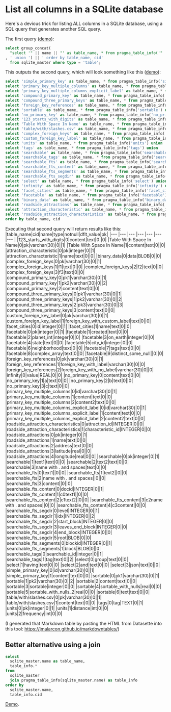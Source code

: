 # List all columns in a SQLite database

Here's a devious trick for listing ALL columns in a SQLite database, using a SQL query that generates another SQL query.

The first query ([demo](https://latest.datasette.io/fixtures?sql=select+group_concat%28%0D%0A++%22select+%27%22+%7C%7C+name+%7C%7C+%22%27+as+table_name%2C+*+from+pragma_table_info%28%27%22+%7C%7C+name+%7C%7C+%22%27%29%22%0D%0A%2C+%27+union+%27%29+%7C%7C+%27+order+by+table_name%2C+cid%27%0D%0A++from+sqlite_master+where+type+%3D+%27table%27%3B)):

```sql
select group_concat(
  "select '" || name || "' as table_name, * from pragma_table_info('" || name || "')"
, ' union ') || ' order by table_name, cid'
  from sqlite_master where type = 'table';
```
This outputs the second query, which will look something like this ([demo](https://latest.datasette.io/fixtures?sql=select+%27simple_primary_key%27+as+table_name%2C+*+from+pragma_table_info%28%27simple_primary_key%27%29+union+select+%27primary_key_multiple_columns%27+as+table_name%2C+*+from+pragma_table_info%28%27primary_key_multiple_columns%27%29+union+select+%27primary_key_multiple_columns_explicit_label%27+as+table_name%2C+*+from+pragma_table_info%28%27primary_key_multiple_columns_explicit_label%27%29+union+select+%27compound_primary_key%27+as+table_name%2C+*+from+pragma_table_info%28%27compound_primary_key%27%29+union+select+%27compound_three_primary_keys%27+as+table_name%2C+*+from+pragma_table_info%28%27compound_three_primary_keys%27%29+union+select+%27foreign_key_references%27+as+table_name%2C+*+from+pragma_table_info%28%27foreign_key_references%27%29+union+select+%27sortable%27+as+table_name%2C+*+from+pragma_table_info%28%27sortable%27%29+union+select+%27no_primary_key%27+as+table_name%2C+*+from+pragma_table_info%28%27no_primary_key%27%29+union+select+%27123_starts_with_digits%27+as+table_name%2C+*+from+pragma_table_info%28%27123_starts_with_digits%27%29+union+select+%27Table+With+Space+In+Name%27+as+table_name%2C+*+from+pragma_table_info%28%27Table+With+Space+In+Name%27%29+union+select+%27table%2Fwith%2Fslashes.csv%27+as+table_name%2C+*+from+pragma_table_info%28%27table%2Fwith%2Fslashes.csv%27%29+union+select+%27complex_foreign_keys%27+as+table_name%2C+*+from+pragma_table_info%28%27complex_foreign_keys%27%29+union+select+%27custom_foreign_key_label%27+as+table_name%2C+*+from+pragma_table_info%28%27custom_foreign_key_label%27%29+union+select+%27units%27+as+table_name%2C+*+from+pragma_table_info%28%27units%27%29+union+select+%27tags%27+as+table_name%2C+*+from+pragma_table_info%28%27tags%27%29+union+select+%27searchable%27+as+table_name%2C+*+from+pragma_table_info%28%27searchable%27%29+union+select+%27searchable_tags%27+as+table_name%2C+*+from+pragma_table_info%28%27searchable_tags%27%29+union+select+%27searchable_fts%27+as+table_name%2C+*+from+pragma_table_info%28%27searchable_fts%27%29+union+select+%27searchable_fts_content%27+as+table_name%2C+*+from+pragma_table_info%28%27searchable_fts_content%27%29+union+select+%27searchable_fts_segments%27+as+table_name%2C+*+from+pragma_table_info%28%27searchable_fts_segments%27%29+union+select+%27searchable_fts_segdir%27+as+table_name%2C+*+from+pragma_table_info%28%27searchable_fts_segdir%27%29+union+select+%27select%27+as+table_name%2C+*+from+pragma_table_info%28%27select%27%29+union+select+%27infinity%27+as+table_name%2C+*+from+pragma_table_info%28%27infinity%27%29+union+select+%27facet_cities%27+as+table_name%2C+*+from+pragma_table_info%28%27facet_cities%27%29+union+select+%27facetable%27+as+table_name%2C+*+from+pragma_table_info%28%27facetable%27%29+union+select+%27binary_data%27+as+table_name%2C+*+from+pragma_table_info%28%27binary_data%27%29+union+select+%27roadside_attractions%27+as+table_name%2C+*+from+pragma_table_info%28%27roadside_attractions%27%29+union+select+%27attraction_characteristic%27+as+table_name%2C+*+from+pragma_table_info%28%27attraction_characteristic%27%29+union+select+%27roadside_attraction_characteristics%27+as+table_name%2C+*+from+pragma_table_info%28%27roadside_attraction_characteristics%27%29+order+by+table_name%2C+cid)):
```sql
select 'simple_primary_key' as table_name, * from pragma_table_info('simple_primary_key') union
select 'primary_key_multiple_columns' as table_name, * from pragma_table_info('primary_key_multiple_columns') union
select 'primary_key_multiple_columns_explicit_label' as table_name, * from pragma_table_info('primary_key_multiple_columns_explicit_label') union
select 'compound_primary_key' as table_name, * from pragma_table_info('compound_primary_key') union
select 'compound_three_primary_keys' as table_name, * from pragma_table_info('compound_three_primary_keys') union
select 'foreign_key_references' as table_name, * from pragma_table_info('foreign_key_references') union
select 'sortable' as table_name, * from pragma_table_info('sortable') union
select 'no_primary_key' as table_name, * from pragma_table_info('no_primary_key') union
select '123_starts_with_digits' as table_name, * from pragma_table_info('123_starts_with_digits') union
select 'Table With Space In Name' as table_name, * from pragma_table_info('Table With Space In Name') union
select 'table/with/slashes.csv' as table_name, * from pragma_table_info('table/with/slashes.csv') union
select 'complex_foreign_keys' as table_name, * from pragma_table_info('complex_foreign_keys') union
select 'custom_foreign_key_label' as table_name, * from pragma_table_info('custom_foreign_key_label') union
select 'units' as table_name, * from pragma_table_info('units') union
select 'tags' as table_name, * from pragma_table_info('tags') union
select 'searchable' as table_name, * from pragma_table_info('searchable') union
select 'searchable_tags' as table_name, * from pragma_table_info('searchable_tags') union
select 'searchable_fts' as table_name, * from pragma_table_info('searchable_fts') union
select 'searchable_fts_content' as table_name, * from pragma_table_info('searchable_fts_content') union
select 'searchable_fts_segments' as table_name, * from pragma_table_info('searchable_fts_segments') union
select 'searchable_fts_segdir' as table_name, * from pragma_table_info('searchable_fts_segdir') union
select 'select' as table_name, * from pragma_table_info('select') union
select 'infinity' as table_name, * from pragma_table_info('infinity') union
select 'facet_cities' as table_name, * from pragma_table_info('facet_cities') union
select 'facetable' as table_name, * from pragma_table_info('facetable') union
select 'binary_data' as table_name, * from pragma_table_info('binary_data') union
select 'roadside_attractions' as table_name, * from pragma_table_info('roadside_attractions') union
select 'attraction_characteristic' as table_name, * from pragma_table_info('attraction_characteristic') union
select 'roadside_attraction_characteristics' as table_name, * from pragma_table_info('roadside_attraction_characteristics')
order by table_name, cid
```
Executing that second query will return results like this:
|table_name|cid|name|type|notnull|dflt_value|pk|
|--- |--- |--- |--- |--- |--- |--- |
|123_starts_with_digits|0|content|text|0||0|
|Table With Space In Name|0|pk|varchar(30)|0||1|
|Table With Space In Name|1|content|text|0||0|
|attraction_characteristic|0|pk|integer|0||1|
|attraction_characteristic|1|name|text|0||0|
|binary_data|0|data|BLOB|0||0|
|complex_foreign_keys|0|pk|varchar(30)|0||1|
|complex_foreign_keys|1|f1|text|0||0|
|complex_foreign_keys|2|f2|text|0||0|
|complex_foreign_keys|3|f3|text|0||0|
|compound_primary_key|0|pk1|varchar(30)|0||1|
|compound_primary_key|1|pk2|varchar(30)|0||2|
|compound_primary_key|2|content|text|0||0|
|compound_three_primary_keys|0|pk1|varchar(30)|0||1|
|compound_three_primary_keys|1|pk2|varchar(30)|0||2|
|compound_three_primary_keys|2|pk3|varchar(30)|0||3|
|compound_three_primary_keys|3|content|text|0||0|
|custom_foreign_key_label|0|pk|varchar(30)|0||1|
|custom_foreign_key_label|1|foreign_key_with_custom_label|text|0||0|
|facet_cities|0|id|integer|0||1|
|facet_cities|1|name|text|0||0|
|facetable|0|pk|integer|0||1|
|facetable|1|created|text|0||0|
|facetable|2|planet_int|integer|0||0|
|facetable|3|on_earth|integer|0||0|
|facetable|4|state|text|0||0|
|facetable|5|city_id|integer|0||0|
|facetable|6|neighborhood|text|0||0|
|facetable|7|tags|text|0||0|
|facetable|8|complex_array|text|0||0|
|facetable|9|distinct_some_null||0||0|
|foreign_key_references|0|pk|varchar(30)|0||1|
|foreign_key_references|1|foreign_key_with_label|varchar(30)|0||0|
|foreign_key_references|2|foreign_key_with_no_label|varchar(30)|0||0|
|infinity|0|value|REAL|0||0|
|no_primary_key|0|content|text|0||0|
|no_primary_key|1|a|text|0||0|
|no_primary_key|2|b|text|0||0|
|no_primary_key|3|c|text|0||0|
|primary_key_multiple_columns|0|id|varchar(30)|0||1|
|primary_key_multiple_columns|1|content|text|0||0|
|primary_key_multiple_columns|2|content2|text|0||0|
|primary_key_multiple_columns_explicit_label|0|id|varchar(30)|0||1|
|primary_key_multiple_columns_explicit_label|1|content|text|0||0|
|primary_key_multiple_columns_explicit_label|2|content2|text|0||0|
|roadside_attraction_characteristics|0|attraction_id|INTEGER|0||0|
|roadside_attraction_characteristics|1|characteristic_id|INTEGER|0||0|
|roadside_attractions|0|pk|integer|0||1|
|roadside_attractions|1|name|text|0||0|
|roadside_attractions|2|address|text|0||0|
|roadside_attractions|3|latitude|real|0||0|
|roadside_attractions|4|longitude|real|0||0|
|searchable|0|pk|integer|0||1|
|searchable|1|text1|text|0||0|
|searchable|2|text2|text|0||0|
|searchable|3|name with . and spaces|text|0||0|
|searchable_fts|0|text1||0||0|
|searchable_fts|1|text2||0||0|
|searchable_fts|2|name with . and spaces||0||0|
|searchable_fts|3|content||0||0|
|searchable_fts_content|0|docid|INTEGER|0||1|
|searchable_fts_content|1|c0text1||0||0|
|searchable_fts_content|2|c1text2||0||0|
|searchable_fts_content|3|c2name with . and spaces||0||0|
|searchable_fts_content|4|c3content||0||0|
|searchable_fts_segdir|0|level|INTEGER|0||1|
|searchable_fts_segdir|1|idx|INTEGER|0||2|
|searchable_fts_segdir|2|start_block|INTEGER|0||0|
|searchable_fts_segdir|3|leaves_end_block|INTEGER|0||0|
|searchable_fts_segdir|4|end_block|INTEGER|0||0|
|searchable_fts_segdir|5|root|BLOB|0||0|
|searchable_fts_segments|0|blockid|INTEGER|0||1|
|searchable_fts_segments|1|block|BLOB|0||0|
|searchable_tags|0|searchable_id|integer|0||1|
|searchable_tags|1|tag|text|0||2|
|select|0|group|text|0||0|
|select|1|having|text|0||0|
|select|2|and|text|0||0|
|select|3|json|text|0||0|
|simple_primary_key|0|id|varchar(30)|0||1|
|simple_primary_key|1|content|text|0||0|
|sortable|0|pk1|varchar(30)|0||1|
|sortable|1|pk2|varchar(30)|0||2|
|sortable|2|content|text|0||0|
|sortable|3|sortable|integer|0||0|
|sortable|4|sortable_with_nulls|real|0||0|
|sortable|5|sortable_with_nulls_2|real|0||0|
|sortable|6|text|text|0||0|
|table/with/slashes.csv|0|pk|varchar(30)|0||1|
|table/with/slashes.csv|1|content|text|0||0|
|tags|0|tag|TEXT|0||1|
|units|0|pk|integer|0||1|
|units|1|distance|int|0||0|
|units|2|frequency|int|0||0|

(I generated that Markdown table by pasting the HTML from Datasette into this tool: https://jmalarcon.github.io/markdowntables/)

## Better alternative using a join

```sql
select
  sqlite_master.name as table_name,
  table_info.*
from
  sqlite_master
  join pragma_table_info(sqlite_master.name) as table_info
order by
  sqlite_master.name,
  table_info.cid
```
[Demo](https://latest.datasette.io/fixtures?sql=select%0D%0A++sqlite_master.name+as+table_name%2C%0D%0A++table_info.*%0D%0Afrom%0D%0A++sqlite_master%0D%0A++join+pragma_table_info%28sqlite_master.name%29+as+table_info%0D%0Aorder+by%0D%0A++sqlite_master.name%2C%0D%0A++table_info.cid).
